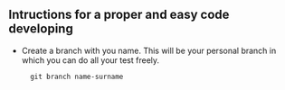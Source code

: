 ## Intructions for a proper and easy code developing

+ Create a branch with you name. This will be your personal branch in which you can do all your test freely.

		git branch name-surname